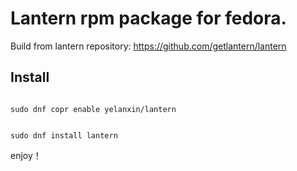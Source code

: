# Lantern rpm package for fedora.
Build from lantern repository: https://github.com/getlantern/lantern

## Install
<code>
sudo dnf copr enable yelanxin/lantern
  
sudo dnf install lantern
</code>

enjoy！
